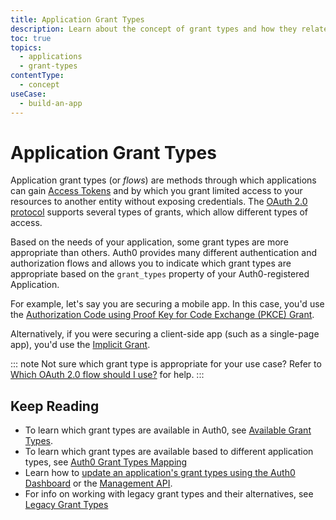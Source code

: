 ```yaml
---
title: Application Grant Types
description: Learn about the concept of grant types and how they relate to applications.
toc: true
topics:
  - applications
  - grant-types
contentType: 
  - concept
useCase:
  - build-an-app
---
```

# Application Grant Types

Application grant types (or _flows_) are methods through which applications can gain [Access Tokens](/tokens/access-tokens) and by which you grant limited access to your resources to another entity without exposing credentials. The [OAuth 2.0 protocol](/protocols/oauth2) supports several types of grants, which allow different types of access.

Based on the needs of your application, some grant types are more appropriate than others. Auth0 provides many different authentication and authorization flows and allows you to indicate which grant types are appropriate based on the `grant_types` property of your Auth0-registered Application.

For example, let's say you are securing a mobile app. In this case, you'd use the [Authorization Code using Proof Key for Code Exchange (PKCE) Grant](/flows/concepts/auth-code-pkce).

Alternatively, if you were securing a client-side app (such as a single-page app), you'd use the [Implicit Grant](/flows/concepts/implicit).

::: note
Not sure which grant type is appropriate for your use case? Refer to [Which OAuth 2.0 flow should I use?](/api-auth/which-oauth-flow-to-use) for help.
:::

## Keep Reading

* To learn which grant types are available in Auth0, see [Available Grant Types](/applications/reference/grant-types-available).
* To learn which grant types are available based to different application types, see [Auth0 Grant Types Mapping](/applications/reference/grant-types-auth0-mapping)
* Learn how to [update an application's grant types using the Auth0 Dashboard](/dashboard/guides/applications/update-grant-types) or the [Management API](/api/management/guides/applications/update-grant-types).
* For info on working with legacy grant types and their alternatives, see [Legacy Grant Types](/applications/concepts/grant-types-legacy)
